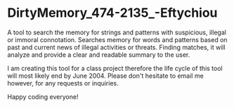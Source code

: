 DirtyMemory_474-2135_-Eftychiou
===============================

A tool to search the memory for strings and patterns with suspicious, illegal or immoral connotation. Searches memory for words and patterns based on past and current news of illegal activities or threats. Finding matches, it will analyze and provide a clear and readable summary to the user.

I am creating this tool for a class project therefore the life cycle of this tool will most likely end by June 2004. Please don't hesitate to email me however, for any requests or inquiries. 

Happy coding everyone! 
